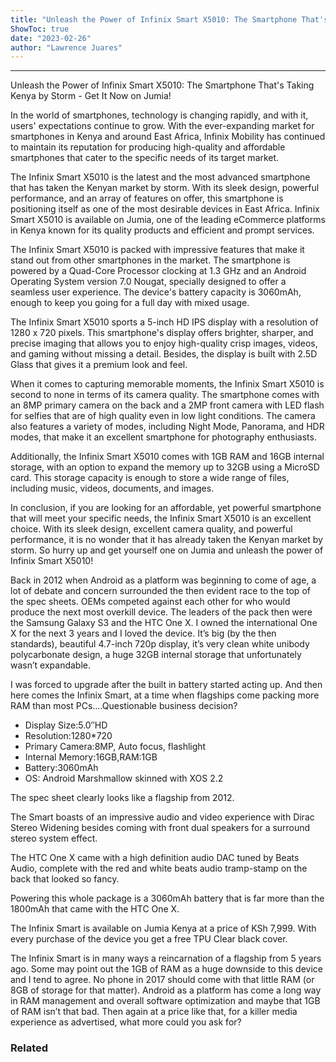 ```yaml
---
title: "Unleash the Power of Infinix Smart X5010: The Smartphone That's Taking Kenya by Storm - Get It Now on Jumia!"
ShowToc: true 
date: "2023-02-26"
author: "Lawrence Juares"
---
```

*****
Unleash the Power of Infinix Smart X5010: The Smartphone That's Taking Kenya by Storm - Get It Now on Jumia!

In the world of smartphones, technology is changing rapidly, and with it, users' expectations continue to grow. With the ever-expanding market for smartphones in Kenya and around East Africa, Infinix Mobility has continued to maintain its reputation for producing high-quality and affordable smartphones that cater to the specific needs of its target market.

The Infinix Smart X5010 is the latest and the most advanced smartphone that has taken the Kenyan market by storm. With its sleek design, powerful performance, and an array of features on offer, this smartphone is positioning itself as one of the most desirable devices in East Africa. Infinix Smart X5010 is available on Jumia, one of the leading eCommerce platforms in Kenya known for its quality products and efficient and prompt services.

The Infinix Smart X5010 is packed with impressive features that make it stand out from other smartphones in the market. The smartphone is powered by a Quad-Core Processor clocking at 1.3 GHz and an Android Operating System version 7.0 Nougat, specially designed to offer a seamless user experience. The device's battery capacity is 3060mAh, enough to keep you going for a full day with mixed usage.

The Infinix Smart X5010 sports a 5-inch HD IPS display with a resolution of 1280 x 720 pixels. This smartphone's display offers brighter, sharper, and precise imaging that allows you to enjoy high-quality crisp images, videos, and gaming without missing a detail. Besides, the display is built with 2.5D Glass that gives it a premium look and feel.

When it comes to capturing memorable moments, the Infinix Smart X5010 is second to none in terms of its camera quality. The smartphone comes with an 8MP primary camera on the back and a 2MP front camera with LED flash for selfies that are of high quality even in low light conditions. The camera also features a variety of modes, including Night Mode, Panorama, and HDR modes, that make it an excellent smartphone for photography enthusiasts.

Additionally, the Infinix Smart X5010 comes with 1GB RAM and 16GB internal storage, with an option to expand the memory up to 32GB using a MicroSD card. This storage capacity is enough to store a wide range of files, including music, videos, documents, and images.

In conclusion, if you are looking for an affordable, yet powerful smartphone that will meet your specific needs, the Infinix Smart X5010 is an excellent choice. With its sleek design, excellent camera quality, and powerful performance, it is no wonder that it has already taken the Kenyan market by storm. So hurry up and get yourself one on Jumia and unleash the power of Infinix Smart X5010!



 
Back in 2012 when Android as a platform was beginning to come of age, a lot of debate and concern surrounded the then evident race to the top of the spec sheets. OEMs competed against each other for who would produce the next most overkill device. The leaders of the pack then were the Samsung Galaxy S3 and the HTC One X. I owned the international One X for the next 3 years and I loved the device. It’s big (by the then standards), beautiful 4.7-inch 720p display, it’s very clean white unibody polycarbonate design, a huge 32GB internal storage that unfortunately wasn’t expandable.
 
I was forced to upgrade after the built in battery started acting up. And then here comes the Infinix Smart, at a time when flagships come packing more RAM than most PCs….Questionable business decision?
 
- Display Size:5.0″HD
 - Resolution:1280*720
 - Primary Camera:8MP, Auto focus, flashlight
 - Internal Memory:16GB,RAM:1GB
 - Battery:3060mAh
 - OS: Android Marshmallow skinned with XOS 2.2

 
The spec sheet clearly looks like a flagship from 2012.
 
The Smart boasts of an impressive audio and video experience with Dirac Stereo Widening besides coming with front dual speakers for a surround stereo system effect.
 
The HTC One X came with a high definition audio DAC tuned by Beats Audio, complete with the red and white beats audio tramp-stamp on the back that looked so fancy.
 
Powering this whole package is a 3060mAh battery that is far more than the 1800mAh that came with the HTC One X.
 
The Infinix Smart is available on Jumia Kenya at a price of KSh 7,999. With every purchase of the device you get a free TPU Clear black cover.
 
The Infinix Smart is in many ways a reincarnation of a flagship from 5 years ago. Some may point out the 1GB of RAM as a huge downside to this device and I tend to agree. No phone in 2017 should come with that little RAM (or 8GB of storage for that matter). Android as a platform has come a long way in RAM management and overall software optimization and maybe that 1GB of RAM isn’t that bad. Then again at a price like that, for a killer media experience as advertised, what more could you ask for?
 
### Related



